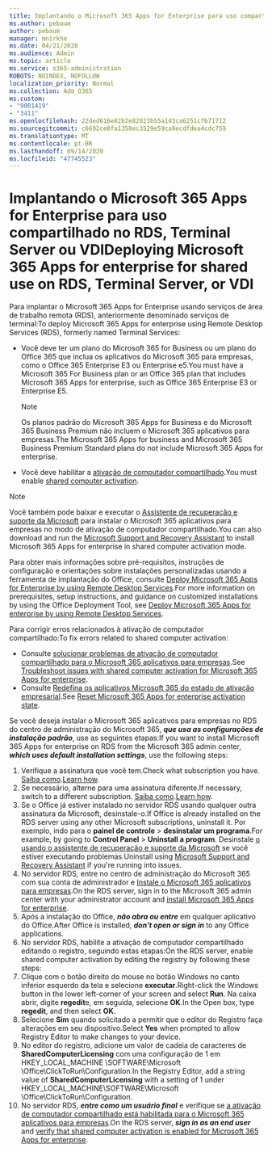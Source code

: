 ```yaml
---
title: Implantando o Microsoft 365 Apps for Enterprise para uso compartilhado no RDS, Terminal Server ou VDI
ms.author: pebaum
author: pebaum
manager: mnirkhe
ms.date: 04/21/2020
ms.audience: Admin
ms.topic: article
ms.service: o365-administration
ROBOTS: NOINDEX, NOFOLLOW
localization_priority: Normal
ms.collection: Adm_O365
ms.custom:
- "9001419"
- "3411"
ms.openlocfilehash: 22ded616e82b2e82023b55a1d3ca6251cfb71712
ms.sourcegitcommit: c6692ce0fa1358ec3529e59ca0ecdfdea4cdc759
ms.translationtype: MT
ms.contentlocale: pt-BR
ms.lasthandoff: 09/14/2020
ms.locfileid: "47745523"
---
```

# <a name="deploying-microsoft-365-apps-for-enterprise-for-shared-use-on-rds-terminal-server-or-vdi"></a><span data-ttu-id="30ff2-102">Implantando o Microsoft 365 Apps for Enterprise para uso compartilhado no RDS, Terminal Server ou VDI</span><span class="sxs-lookup"><span data-stu-id="30ff2-102">Deploying Microsoft 365 Apps for enterprise for shared use on RDS, Terminal Server, or VDI</span></span>

<span data-ttu-id="30ff2-103">Para implantar o Microsoft 365 Apps for Enterprise usando serviços de área de trabalho remota (RDS), anteriormente denominado serviços de terminal:</span><span class="sxs-lookup"><span data-stu-id="30ff2-103">To deploy Microsoft 365 Apps for enterprise using Remote Desktop Services (RDS), formerly named Terminal Services:</span></span>
- <span data-ttu-id="30ff2-104">Você deve ter um plano do Microsoft 365 for Business ou um plano do Office 365 que inclua os aplicativos do Microsoft 365 para empresas, como o Office 365 Enterprise E3 ou Enterprise e5.</span><span class="sxs-lookup"><span data-stu-id="30ff2-104">You must have a Microsoft 365 For Business plan or an Office 365 plan that includes Microsoft 365 Apps for enterprise, such as Office 365 Enterprise E3 or Enterprise E5.</span></span>
   > [!NOTE] 
   > <span data-ttu-id="30ff2-105">Os planos padrão do Microsoft 365 Apps for Business e do Microsoft 365 Business Premium não incluem o Microsoft 365 aplicativos para empresas.</span><span class="sxs-lookup"><span data-stu-id="30ff2-105">The Microsoft 365 Apps for business and Microsoft 365 Business Premium Standard plans do not include Microsoft 365 Apps for enterprise.</span></span>
- <span data-ttu-id="30ff2-106">Você deve habilitar a [ativação de computador compartilhado](https://docs.microsoft.com/DeployOffice/overview-shared-computer-activation).</span><span class="sxs-lookup"><span data-stu-id="30ff2-106">You must enable [shared computer activation](https://docs.microsoft.com/DeployOffice/overview-shared-computer-activation).</span></span>

> [!NOTE]
> <span data-ttu-id="30ff2-107">Você também pode baixar e executar o [Assistente de recuperação e suporte da Microsoft](https://aka.ms/SaRA_OfficeSCA_M365Portal) para instalar o Microsoft 365 aplicativos para empresas no modo de ativação de computador compartilhado.</span><span class="sxs-lookup"><span data-stu-id="30ff2-107">You can also download and run the [Microsoft Support and Recovery Assistant](https://aka.ms/SaRA_OfficeSCA_M365Portal) to install Microsoft 365 Apps for enterprise in shared computer activation mode.</span></span>

<span data-ttu-id="30ff2-108">Para obter mais informações sobre pré-requisitos, instruções de configuração e orientações sobre instalações personalizadas usando a ferramenta de implantação do Office, consulte [Deploy Microsoft 365 Apps for Enterprise by using Remote Desktop Services](https://docs.microsoft.com/DeployOffice/deploy-microsoft-365-apps-remote-desktop-services).</span><span class="sxs-lookup"><span data-stu-id="30ff2-108">For more information on prerequisites, setup instructions, and guidance on customized installations by using the Office Deployment Tool, see [Deploy Microsoft 365 Apps for enterprise by using Remote Desktop Services](https://docs.microsoft.com/DeployOffice/deploy-microsoft-365-apps-remote-desktop-services).</span></span>

<span data-ttu-id="30ff2-109">Para corrigir erros relacionados à ativação de computador compartilhado:</span><span class="sxs-lookup"><span data-stu-id="30ff2-109">To fix errors related to shared computer activation:</span></span>
- <span data-ttu-id="30ff2-110">Consulte [solucionar problemas de ativação de computador compartilhado para o Microsoft 365 aplicativos para empresas](https://docs.microsoft.com/DeployOffice/troubleshoot-shared-computer-activation).</span><span class="sxs-lookup"><span data-stu-id="30ff2-110">See [Troubleshoot issues with shared computer activation for Microsoft 365 Apps for enterprise](https://docs.microsoft.com/DeployOffice/troubleshoot-shared-computer-activation).</span></span>
- <span data-ttu-id="30ff2-111">Consulte [Redefina os aplicativos Microsoft 365 do estado de ativação empresarial](https://go.microsoft.com/fwlink/?linkid=2109218).</span><span class="sxs-lookup"><span data-stu-id="30ff2-111">See [Reset Microsoft 365 Apps for enterprise activation state](https://go.microsoft.com/fwlink/?linkid=2109218).</span></span>

<span data-ttu-id="30ff2-112">Se você deseja instalar o Microsoft 365 aplicativos para empresas no RDS do centro de administração do Microsoft 365, ***que usa as configurações de instalação padrão***, use as seguintes etapas:</span><span class="sxs-lookup"><span data-stu-id="30ff2-112">If you want to install Microsoft 365 Apps for enterprise on RDS from the Microsoft 365 admin center, ***which uses default installation settings***, use the following steps:</span></span>

1.    <span data-ttu-id="30ff2-113">Verifique a assinatura que você tem.</span><span class="sxs-lookup"><span data-stu-id="30ff2-113">Check what subscription you have.</span></span> <span data-ttu-id="30ff2-114">[Saiba como](https://docs.microsoft.com/microsoft-365/admin/admin-overview/what-subscription-do-i-have).</span><span class="sxs-lookup"><span data-stu-id="30ff2-114">[Learn how](https://docs.microsoft.com/microsoft-365/admin/admin-overview/what-subscription-do-i-have).</span></span>
2.    <span data-ttu-id="30ff2-115">Se necessário, alterne para uma assinatura diferente.</span><span class="sxs-lookup"><span data-stu-id="30ff2-115">If necessary, switch to a different subscription.</span></span> <span data-ttu-id="30ff2-116">[Saiba como](https://docs.microsoft.com/microsoft-365/commerce/subscriptions/switch-to-a-different-plan).</span><span class="sxs-lookup"><span data-stu-id="30ff2-116">[Learn how](https://docs.microsoft.com/microsoft-365/commerce/subscriptions/switch-to-a-different-plan).</span></span>
3.    <span data-ttu-id="30ff2-117">Se o Office já estiver instalado no servidor RDS usando qualquer outra assinatura da Microsoft, desinstale-o.</span><span class="sxs-lookup"><span data-stu-id="30ff2-117">If Office is already installed on the RDS server using any other Microsoft subscriptions, uninstall it.</span></span> <span data-ttu-id="30ff2-118">Por exemplo, indo para o **painel de controle**  >  **desinstalar um programa**.</span><span class="sxs-lookup"><span data-stu-id="30ff2-118">For example, by going to **Control Panel** > **Uninstall a program**.</span></span> <span data-ttu-id="30ff2-119">Desinstale [o usando o assistente de recuperação e suporte da Microsoft](https://aka.ms/SARA-OfficeUninstall-Alchemy) se você estiver executando problemas.</span><span class="sxs-lookup"><span data-stu-id="30ff2-119">Uninstall using [Microsoft Support and Recovery Assistant](https://aka.ms/SARA-OfficeUninstall-Alchemy) if you're running into issues.</span></span>
4.    <span data-ttu-id="30ff2-120">No servidor RDS, entre no centro de administração do Microsoft 365 com sua conta de administrador e [Instale o Microsoft 365 aplicativos para empresas](https://portal.office.com/OLS/MySoftware.aspx).</span><span class="sxs-lookup"><span data-stu-id="30ff2-120">On the RDS server, sign in to the Microsoft 365 admin center with your administrator account and [install Microsoft 365 Apps for enterprise](https://portal.office.com/OLS/MySoftware.aspx).</span></span>
5.    <span data-ttu-id="30ff2-121">Após a instalação do Office, ***não abra ou entre*** em qualquer aplicativo do Office.</span><span class="sxs-lookup"><span data-stu-id="30ff2-121">After Office is installed, ***don't open or sign in*** to any Office applications.</span></span>
6.    <span data-ttu-id="30ff2-122">No servidor RDS, habilite a ativação de computador compartilhado editando o registro, seguindo estas etapas:</span><span class="sxs-lookup"><span data-stu-id="30ff2-122">On the RDS server, enable shared computer activation by editing the registry by following these steps:</span></span>
   1. <span data-ttu-id="30ff2-123">Clique com o botão direito do mouse no botão Windows no canto inferior esquerdo da tela e selecione **executar**.</span><span class="sxs-lookup"><span data-stu-id="30ff2-123">Right-click the Windows button in the lower left-corner of your screen and select **Run**.</span></span> <span data-ttu-id="30ff2-124">Na caixa abrir, digite **regedit**e, em seguida, selecione **OK**.</span><span class="sxs-lookup"><span data-stu-id="30ff2-124">In the Open box, type **regedit**, and then select **OK**.</span></span>
   2. <span data-ttu-id="30ff2-125">Selecione **Sim** quando solicitado a permitir que o editor do Registro faça alterações em seu dispositivo.</span><span class="sxs-lookup"><span data-stu-id="30ff2-125">Select **Yes** when prompted to allow Registry Editor to make changes to your device.</span></span>
   3. <span data-ttu-id="30ff2-126">No editor do registro, adicione um valor de cadeia de caracteres de **SharedComputerLicensing** com uma configuração de 1 em HKEY_LOCAL_MACHINE \SOFTWARE\Microsoft \Office\ClickToRun\Configuration.</span><span class="sxs-lookup"><span data-stu-id="30ff2-126">In the Registry Editor, add a string value of **SharedComputerLicensing** with a setting of 1 under HKEY_LOCAL_MACHINE\SOFTWARE\Microsoft \Office\ClickToRun\Configuration.</span></span>
   4. <span data-ttu-id="30ff2-127">No servidor RDS, ***entre como um usuário final*** e verifique se [a ativação de computador compartilhado está habilitada para o Microsoft 365 aplicativos para empresas](https://docs.microsoft.com/DeployOffice/troubleshoot-shared-computer-activation#verify-that-activation-for-microsoft-365-apps-succeeded).</span><span class="sxs-lookup"><span data-stu-id="30ff2-127">On the RDS server, ***sign in as an end user*** and [verify that shared computer activation is enabled for Microsoft 365 Apps for enterprise](https://docs.microsoft.com/DeployOffice/troubleshoot-shared-computer-activation#verify-that-activation-for-microsoft-365-apps-succeeded).</span></span>

